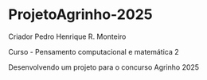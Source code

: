 # ProjetoAgrinho-2025

Criador Pedro Henrique R. Monteiro

Curso - Pensamento computacional e matemática 2

Desenvolvendo um projeto para o concurso Agrinho 2025 
